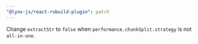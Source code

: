 ```yaml
---
"@lynx-js/react-rsbuild-plugin": patch
---
```


Change `extractStr` to `false` when `performance.chunkSplit.strategy` is not `all-in-one`.
